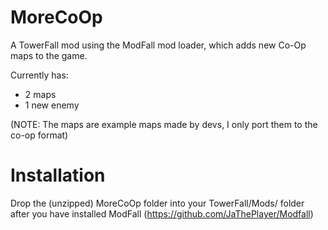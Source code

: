 # MoreCoOp
A TowerFall mod using the ModFall mod loader, which adds new Co-Op maps to the game.

Currently has:
* 2 maps
* 1 new enemy

(NOTE: The maps are example maps made by devs, I only port them to the co-op format)

# Installation
Drop the (unzipped) MoreCoOp folder into your TowerFall/Mods/ folder after you have installed ModFall (https://github.com/JaThePlayer/Modfall)
